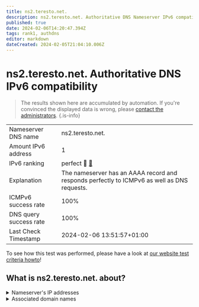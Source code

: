 ```yaml
---
title: ns2.teresto.net.
description: ns2.teresto.net. Authoritative DNS Nameserver IPv6 compatibility
published: true
date: 2024-02-06T14:20:47.394Z
tags: rank1, authdns
editor: markdown
dateCreated: 2024-02-05T21:04:10.006Z
---
```


# ns2.teresto.net. Authoritative DNS IPv6 compatibility

> The results shown here are accumulated by automation. If you're convinced the displayed data is wrong, please [contact the administrators](/howto/chat). 
{.is-info}




|   |   |
| - | - |
| Nameserver DNS name | ns2.teresto.net.
| Amount IPv6 address | 1
| IPv6 ranking | perfect :1st_place_medal: [🔗](/howto/ranking) |
| Explanation | The nameserver has an AAAA record and responds perfectly to ICMPv6 as well as DNS requests. |
| ICMPv6 success rate | 100%|
| DNS query success rate | 100% |
| Last Check Timestamp | 2024-02-06 13:51:57+01:00 |

To see how this test was performed, please have a look at [our website test criteria howto](/howto/testcriteria/authdns)!


## What is ns2.teresto.net. about?




<details>
<summary>Nameserver's IP addresses</summary>

2a02:3a8:100::100

</details>



<details>
<summary>Associated domain names</summary>

www.saarland.de

</details>
